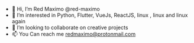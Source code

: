 - 👋 Hi, I’m Red Maximo @red-maximo
- 👀 I’m interested in Python, Flutter, VueJs, ReactJS, linux , linux and linux again
- 💞️ I’m looking to collaborate on creative projects
- 📫 You Can reach me redmaximo@protonmail.com

<!---
red-maximo/red-maximo is a ✨ special ✨ repository because its `README.md` (this file) appears on your GitHub profile.
You can click the Preview link to take a look at your changes.
--->

